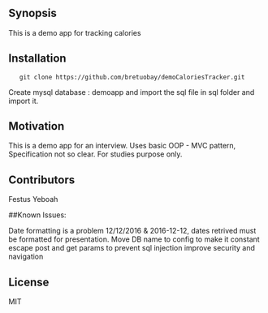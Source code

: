 ## Synopsis

This is a demo app for tracking calories

## Installation
```
   git clone https://github.com/bretuobay/demoCaloriesTracker.git
```
Create mysql database : demoapp and import the sql file in sql folder and import it.

## Motivation

This is a demo app for an interview. Uses basic OOP - MVC pattern, Specification not so clear. For studies purpose only.

## Contributors

Festus Yeboah

##Known Issues:

Date formatting is a problem 12/12/2016 & 2016-12-12, dates retrived must be formatted for presentation.
Move DB name to config to make it constant
escape post and get params to prevent sql injection
improve security and navigation

## License

MIT
